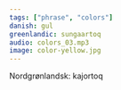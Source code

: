 ```yaml
---
tags: ["phrase", "colors"]
danish: gul
greenlandic: sungaartoq
audio: colors_03.mp3
image: color-yellow.jpg
---
```

Nordgrønlandsk: kajortoq